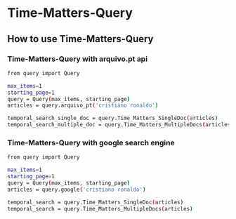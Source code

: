 # Time-Matters-Query

## How to use Time-Matters-Query
### Time-Matters-Query with arquivo.pt api
``` bash
from query import Query

max_items=1
starting_page=1
query = Query(max_items, starting_page)
articles = query.arquivo_pt('cristiano ronaldo')

temporal_search_single_doc = query.Time_Matters_SingleDoc(articles)
temporal_search_multiple_doc = query.Time_Matters_MultipleDocs(articles)

```
### Time-Matters-Query with google search engine

``` bash
from query import Query

max_items=1
starting_page=1
query = Query(max_items, starting_page)
articles = query.google('cristiano ronaldo')

temporal_search = query.Time_Matters_SingleDoc(articles)
temporal_search = query.Time_Matters_MultipleDocs(articles)
```